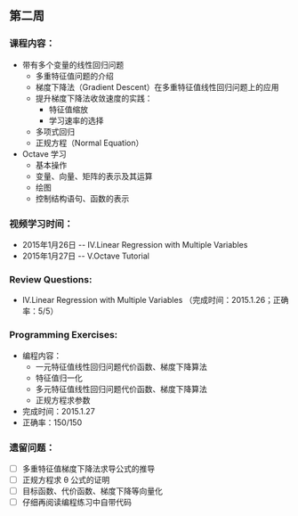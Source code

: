 ## 第二周

### 课程内容：

* 带有多个变量的线性回归问题
    * 多重特征值问题的介绍
    * 梯度下降法（Gradient Descent）在多重特征值线性回归问题上的应用
    * 提升梯度下降法收敛速度的实践：
        * 特征值缩放
        * 学习速率的选择
    * 多项式回归
    * 正规方程（Normal Equation）
* Octave 学习
    * 基本操作
    * 变量、向量、矩阵的表示及其运算
    * 绘图
    * 控制结构语句、函数的表示

### 视频学习时间：

* 2015年1月26日 -- IV.Linear Regression with Multiple Variables
* 2015年1月27日 -- V.Octave Tutorial


### Review Questions:

* IV.Linear Regression with Multiple Variables （完成时间：2015.1.26；正确率：5/5）

### Programming Exercises:

* 编程内容：
   * 一元特征值线性回归问题代价函数、梯度下降算法
   * 特征值归一化
   * 多元特征值线性回归问题代价函数、梯度下降算法
   * 正规方程求参数
* 完成时间：2015.1.27
* 正确率：150/150

### 遗留问题：

- [ ] 多重特征值梯度下降法求导公式的推导
- [ ] 正规方程求 θ 公式的证明
- [ ] 目标函数、代价函数、梯度下降等向量化
- [ ] 仔细再阅读编程练习中自带代码

